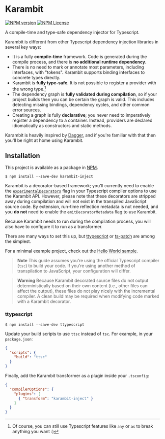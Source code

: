 # Karambit

[![NPM version](https://badge.fury.io/js/karambit-inject.svg)](https://www.npmjs.com/package/karambit-inject)
[![NPM License](https://img.shields.io/npm/l/karambit-inject)](LICENSE.txt)

A compile-time and type-safe dependency injector for Typescript.

Karambit is different from other Typescript dependency injection libraries in several key ways:
* It is a fully **compile-time** framework. Code is generated during the compile process, and there is **no additional runtime dependency**.
* There is no need to mark or annotate most parameters, including interfaces, with "tokens". Karambit supports binding interfaces to concrete types directly.
* Karambit is **fully type-safe**. It is not possible to register a provider with the wrong type.[^1]
* The dependency graph is **fully validated during compilation**, so if your project builds then you can be certain the graph is valid. This includes detecting missing bindings, dependency cycles, and other common error sources.
* Creating a graph is fully **declarative**; you never need to imperatively register a dependency to a container. Instead, providers are declared idiomatically as constructors and static methods.

Karambit is heavily inspired by [Dagger](https://github.com/google/dagger/), and if you're familiar with that then you'll be right at home using Karambit.

[^1]: Of course, you can still use Typescript features like `any` or `as` to break anything you want :)

## Installation

This project is available as a package in [NPM](https://www.npmjs.com/package/karambit-inject).

```
$ npm install --save-dev karambit-inject
```

Karambit is a decorator-based framework; you'll currently need to enable the [`experimentalDecorators`](https://www.typescriptlang.org/tsconfig#experimentalDecorators) flag in your Typescript compiler options to use the Karambit API. However, please note that these decorators are stripped away during compilation and will not exist in the transpiled JavaScript source code. By extension, run-time reflection metadata is not needed, and you **do not** need to enable the `emitDecoratorMetadata` flag to use Karambit. 

Because Karambit needs to run during the compilation process, you will also have to configure it to run as a transformer.

There are many ways to set this up, but [ttypescript](https://github.com/cevek/ttypescript) or [ts-patch](https://github.com/nonara/ts-patch) are among the simplest.

For a minimal example project, check out the [Hello World sample](samples/hello_world).

> **Note**
> This guide assumes you're using the official Typescript compiler (`tsc`) to build your code. If you're using another method of transpilation to JavaScript, your configuration will differ.

> **Warning**
> Because Karambit decorated source files do not output deterministically based on their own content (i.e., other files can affect the output), these files do not play nicely with the incremental compiler. A clean build may be required when modifying code marked with a Karambit decorator.

### ttypescript

```
$ npm install --save-dev ttypescript
```

Update your build scripts to use `ttsc` instead of `tsc`. For example, in your `package.json`:

```json
{
  "scripts": {
    "build": "ttsc"
  }
}
```

Finally, add the Karambit transformer as a plugin inside your `.tsconfig`:

```json
{
  "compilerOptions": {
    "plugins": [
      { "transform": "karambit-inject" }
    ]
  }
}
```
